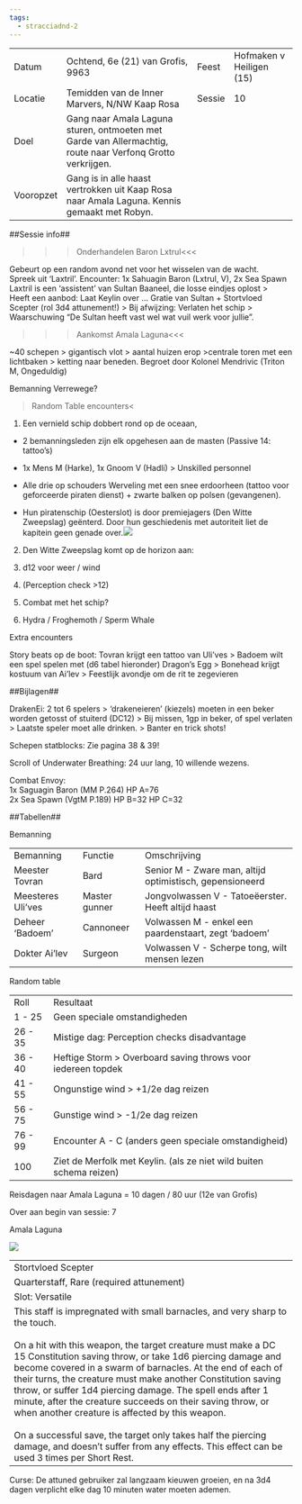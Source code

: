 ```yaml
---
tags:
  - stracciadnd-2
---
```

|           |                                                                                                            |        |                          |
| --------- | ---------------------------------------------------------------------------------------------------------- | ------ | ------------------------ |
| Datum     | Ochtend, 6e (21) van Grofis, 9963                                                                          | Feest  | Hofmaken v Heiligen (15) |
| Locatie   | Temidden van de Inner Marvers, N/NW Kaap Rosa                                                              | Sessie | 10                       |
| Doel      | Gang naar Amala Laguna sturen, ontmoeten met Garde van Allermachtig, route naar Verfonq Grotto verkrijgen. |        |                          |
| Vooropzet | Gang is in alle haast vertrokken uit Kaap Rosa naar Amala Laguna. Kennis gemaakt met Robyn.                |        |                          |

  

##Sessie info##

>>>Onderhandelen Baron Lxtrul<<<

Gebeurt op een random avond net voor het wisselen van de wacht.  
Spreek uit ‘Laxtril’. Encounter: 1x Sahuagin Baron (Lxtrul, V), 2x Sea Spawn  
Laxtril is een ‘assistent’ van Sultan Baaneel, die losse eindjes oplost >  
Heeft een aanbod: Laat Keylin over … Gratie van Sultan + Stortvloed Scepter (rol 3d4 attunement!) > Bij afwijzing: Verlaten het schip > Waarschuwing “De Sultan heeft vast wel wat vuil werk voor jullie”.

  

>>>Aankomst Amala Laguna<<<

~40 schepen > gigantisch vlot > aantal huizen erop >centrale toren met een lichtbaken > ketting naar beneden. Begroet door Kolonel Mendrivic (Triton M, Ongeduldig)

Bemanning Verrewege?

  

>Random Table encounters<

1. Een vernield schip dobbert rond op de oceaan,
    

- 2 bemanningsleden zijn elk opgehesen aan de masten (Passive 14: tattoo’s)

- 1x Mens M (Harke), 1x Gnoom V (Hadli) > Unskilled personnel

- Alle drie op schouders Werveling met een snee erdoorheen (tattoo voor geforceerde piraten dienst) + zwarte balken op polsen (gevangenen).

- Hun piratenschip (Oesterslot) is door premiejagers (Den Witte Zweepslag) geënterd. Door hun geschiedenis met autoriteit liet de kapitein geen genade over.![](https://lh6.googleusercontent.com/ztckfkCG3Recg1iZUaxqdJUNnYMUWCjJZ9ugDTQdwQN12udOueN9DBrUzeGLtRXacTILM74LkoHNHUVmLB2VJDigIez5vT1yxrLDUmS4QqQOyaKfBtshwRgroafLqZPhpqwcdXn6Z2-0q7MhNRtR)

2. Den Witte Zweepslag komt op de horizon aan:
    

1. d12 voor weer / wind
    
2. (Perception check >12)
    
3. Combat met het schip?
    

4. Hydra / Froghemoth / Sperm Whale
    

  

Extra encounters

Story beats op de boot: Tovran krijgt een tattoo van Uli’ves > Badoem wilt een spel spelen met (d6 tabel hieronder) Dragon’s Egg > Bonehead krijgt kostuum van Ai’lev > Feestlijk avondje om de rit te zegevieren

##Bijlagen##

DrakenEi: 2 tot 6 spelers > ‘drakeneieren’ (kiezels) moeten in een beker worden getosst of stuiterd (DC12) > Bij missen, 1gp in beker, of spel verlaten > Laatste speler moet alle drinken. > Banter en trick shots!

Schepen statblocks: Zie pagina 38 & 39!

Scroll of Underwater Breathing: 24 uur lang, 10 willende wezens.

Combat Envoy:  
1x Saguagin Baron (MM P.264) HP A=76  
2x Sea Spawn (VgtM P.189) HP B=32 HP C=32

  

##Tabellen##

Bemanning

|   |   |   |
|---|---|---|
|Bemanning|Functie|Omschrijving|
|Meester Tovran|Bard|Senior M - Zware man, altijd optimistisch, gepensioneerd|
|Meesteres Uli’ves|Master gunner|Jongvolwassen V - Tatoeëerster. Heeft altijd haast|
|Deheer ‘Badoem’|Cannoneer|Volwassen M - enkel een paardenstaart, zegt ‘badoem’|
|Dokter Ai’lev|Surgeon|Volwassen V - Scherpe tong, wilt mensen lezen|

  

Random table

|   |   |
|---|---|
|Roll|Resultaat|
|1 - 25|Geen speciale omstandigheden|
|26 - 35|Mistige dag: Perception checks disadvantage|
|36 - 40|Heftige Storm > Overboard saving throws voor iedereen topdek|
|41 - 55|Ongunstige wind > +1/2e dag reizen|
|56 - 75|Gunstige wind > -1/2e dag reizen|
|76 - 99|Encounter A - C (anders geen speciale omstandigheid)|
|100|Ziet de Merfolk met Keylin. (als ze niet wild buiten schema reizen)|

Reisdagen naar Amala Laguna = 10 dagen / 80 uur (12e van Grofis)

Over aan begin van sessie: 7

  

Amala Laguna

![](https://lh6.googleusercontent.com/Vp0BCnfFO2ERd0teNXz6u0LAfF3RKwvmCjqCp_XtFLp_quCsHg4t2ZJT1Bya-oBHQtsAeI5Rf0BLY6r7lZjagdthN7yCsKY4jC1q2nQz22vxGzHHM3FVsQTn_pOW5-Efrpi8tvCbjSsJIG7Cm592)

  

|   |
|---|
|Stortvloed Scepter|
|Quarterstaff, Rare (required attunement)|
|Slot: Versatile|
|This staff is impregnated with small barnacles, and very sharp to the touch. <br><br>On a hit with this weapon, the target creature must make a DC 15 Constitution saving throw, or take 1d6 piercing damage and become covered in a swarm of barnacles. At the end of each of their turns, the creature must make another Constitution saving throw, or suffer 1d4 piercing damage. The spell ends after 1 minute, after the creature succeeds on their saving throw, or when another creature is affected by this weapon. <br><br>On a successful save, the target only takes half the piercing damage, and doesn’t suffer from any effects. This effect can be used 3 times per Short Rest.|

Curse: De attuned gebruiker zal langzaam kieuwen groeien, en na 3d4 dagen verplicht elke dag 10 minuten water moeten ademen.